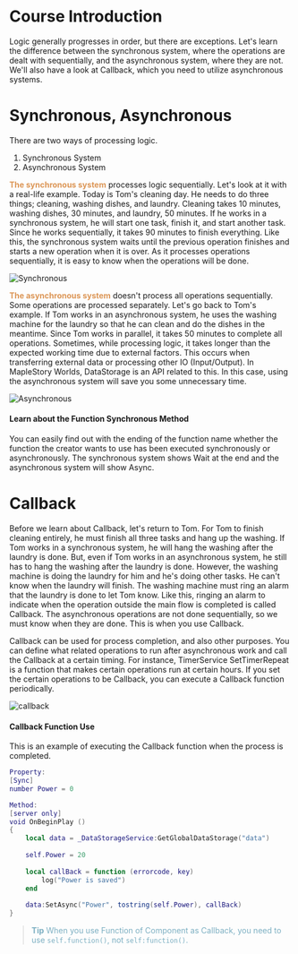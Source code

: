 # Course Introduction
Logic generally progresses in order, but there are exceptions.
Let's learn the difference between the synchronous system, where the operations are dealt with sequentially, and the asynchronous system, where they are not. We'll also have a look at Callback, which you need to utilize asynchronous systems.

# Synchronous, Asynchronous
There are two ways of processing logic.

1. Synchronous System
2. Asynchronous System

<span style="color: #dc9656">**The synchronous system**</span> processes logic sequentially. Let's look at it with a real-life example. Today is Tom's cleaning day. He needs to do three things; cleaning, washing dishes, and laundry. Cleaning takes 10 minutes, washing dishes, 30 minutes, and laundry, 50 minutes. If he works in a synchronous system, he will start one task, finish it, and start another task. Since he works sequentially, it takes 90 minutes to finish everything.
Like this, the synchronous system waits until the previous operation finishes and starts a new operation when it is over. As it processes operations sequentially, it is easy to know when the operations will be done.

![Synchronous](https://mod-file.dn.nexoncdn.co.kr/bbs/16594006716892a53bc7e23524cd18d6c24d550b20dee.png "Synchronous")

<span style="color: #dc9656">**The asynchronous system**</span> doesn't process all operations sequentially. Some operations are processed separately. 
Let's go back to Tom's example. If Tom works in an asynchronous system, he uses the washing machine for the laundry so that he can clean and do the dishes in the meantime. Since Tom works in parallel, it takes 50 minutes to complete all operations.
Sometimes, while processing logic, it takes longer than the expected working time due to external factors. This occurs when transferring external data or processing other IO (Input/Output). In MapleStory Worlds, DataStorage is an API related to this. In this case, using the asynchronous system will save you some unnecessary time.

![Asynchronous](https://mod-file.dn.nexoncdn.co.kr/bbs/165940133424639cb2fcd1d0744d4903f5d9340e896f6.png "Asynchronous")
#### Learn about the Function Synchronous Method
You can easily find out with the ending of the function name whether the function the creator wants to use has been executed synchronously or asynchronously. The synchronous system shows Wait at the end and the asynchronous system will show Async.

# Callback
Before we learn about Callback, let's return to Tom. For Tom to finish cleaning entirely, he must finish all three tasks and hang up the washing.
If Tom works in a synchronous system, he will hang the washing after the laundry is done. But, even if Tom works in an asynchronous system, he still has to hang the washing after the laundry is done. However, the washing machine is doing the laundry for him and he's doing other tasks. He can't know when the laundry will finish. The washing machine must ring an alarm that the laundry is done to let Tom know.
Like this, ringing an alarm to indicate when the operation outside the main flow is completed is called Callback. 
The asynchronous operations are not done sequentially, so we must know when they are done. This is when you use Callback.

Callback can be used for process completion, and also other purposes. You can define what related operations to run after asynchronous work and call the Callback at a certain timing. For instance, TimerService SetTimerRepeat is a function that makes certain operations run at certain hours. If you set the certain operations to be Callback, you can execute a Callback function periodically.

![callback](https://mod-file.dn.nexoncdn.co.kr/bbs/1659403272785463a83a6affa428a8d835cd347e9e1fd.png "callback")

#### Callback Function Use
This is an example of executing the Callback function when the process is completed.

```lua
Property:
[Sync]
number Power = 0

Method:
[server only]
void OnBeginPlay ()
{
    local data = _DataStorageService:GetGlobalDataStorage("data")
    
    self.Power = 20
    
    local callBack = function (errorcode, key)
        log("Power is saved")
    end
    
    data:SetAsync("Power", tostring(self.Power), callBack)
}
```

><span style="color: #7cafc2">**Tip**
> When you use Function of Component as Callback, you need to use `self.function()`, not `self:function()`.</span>